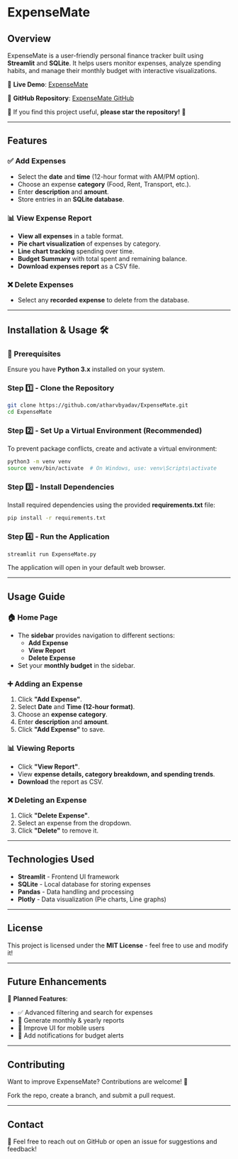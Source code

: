 # ExpenseMate

## Overview

ExpenseMate is a user-friendly personal finance tracker built using **Streamlit** and **SQLite**. It helps users monitor expenses, analyze spending habits, and manage their monthly budget with interactive visualizations.

🚀 **Live Demo**: [ExpenseMate](https://expensemate.streamlit.app/)

🔗 **GitHub Repository**: [ExpenseMate GitHub](https://github.com/atharvbyadav/ExpenseMate)

🌟 If you find this project useful, **please star the repository!** 🌟

---

## Features

### ✅ Add Expenses

- Select the **date** and **time** (12-hour format with AM/PM option).
- Choose an expense **category** (Food, Rent, Transport, etc.).
- Enter **description** and **amount**.
- Store entries in an **SQLite database**.

### 📊 View Expense Report

- **View all expenses** in a table format.
- **Pie chart visualization** of expenses by category.
- **Line chart tracking** spending over time.
- **Budget Summary** with total spent and remaining balance.
- **Download expenses report** as a CSV file.

### ❌ Delete Expenses

- Select any **recorded expense** to delete from the database.

---

## Installation & Usage 🛠️

### 🔹 Prerequisites

Ensure you have **Python 3.x** installed on your system.

### Step 1️⃣ - Clone the Repository

```sh
git clone https://github.com/atharvbyadav/ExpenseMate.git
cd ExpenseMate
```

### Step 2️⃣ - Set Up a Virtual Environment (Recommended)

To prevent package conflicts, create and activate a virtual environment:

```sh
python3 -m venv venv
source venv/bin/activate  # On Windows, use: venv\Scripts\activate
```

### Step 3️⃣ - Install Dependencies

Install required dependencies using the provided **requirements.txt** file:

```sh
pip install -r requirements.txt
```

### Step 4️⃣ - Run the Application

```sh
streamlit run ExpenseMate.py
```

The application will open in your default web browser.

---

## Usage Guide

### 🏠 Home Page

- The **sidebar** provides navigation to different sections:
  - **Add Expense**
  - **View Report**
  - **Delete Expense**
- Set your **monthly budget** in the sidebar.

### ➕ Adding an Expense

1. Click **"Add Expense"**.
2. Select **Date** and **Time (12-hour format)**.
3. Choose an **expense category**.
4. Enter **description** and **amount**.
5. Click **"Add Expense"** to save.

### 📊 Viewing Reports

- Click **"View Report"**.
- View **expense details, category breakdown, and spending trends**.
- **Download** the report as CSV.

### ❌ Deleting an Expense

1. Click **"Delete Expense"**.
2. Select an expense from the dropdown.
3. Click **"Delete"** to remove it.

---

## Technologies Used

- **Streamlit** - Frontend UI framework
- **SQLite** - Local database for storing expenses
- **Pandas** - Data handling and processing
- **Plotly** - Data visualization (Pie charts, Line graphs)

---

## License

This project is licensed under the **MIT License** - feel free to use and modify it!

---

## Future Enhancements

🚀 **Planned Features**:

- ✅ Advanced filtering and search for expenses
- 📅 Generate monthly & yearly reports
- 📱 Improve UI for mobile users
- 🔔 Add notifications for budget alerts

---

## Contributing

Want to improve ExpenseMate? Contributions are welcome! 🎉

Fork the repo, create a branch, and submit a pull request.

---

## Contact

💬 Feel free to reach out on GitHub or open an issue for suggestions and feedback!

